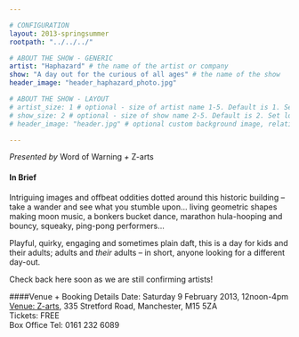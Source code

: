 ```yaml
---

# CONFIGURATION
layout: 2013-springsummer
rootpath: "../../../"

# ABOUT THE SHOW - GENERIC
artist: "Haphazard" # the name of the artist or company
show: "A day out for the curious of all ages" # the name of the show
header_image: "header_haphazard_photo.jpg" 

# ABOUT THE SHOW - LAYOUT
# artist_size: 1 # optional - size of artist name 1-5. Default is 1. Set longer names to lower values
# show_size: 2 # optional - size of show name 2-5. Default is 2. Set longer names to lower values
# header_image: "header.jpg" # optional custom background image, relative to current page

---
```

*Presented by* Word of Warning *+* Z-arts
          
#### In Brief
Intriguing images and offbeat oddities dotted around this historic building – take a wander and see what you stumble upon... living geometric shapes making moon music, a bonkers bucket dance, marathon hula-hooping and bouncy, squeaky, ping-pong performers...    

Playful, quirky, engaging and sometimes plain daft, this is a day for kids and their adults; adults and *their* adults – in short, anyone looking for a different day-out.    

Check back here soon as we are still confirming artists!

####Venue + Booking Details
Date: Saturday 9 February 2013, 12noon-4pm    
[Venue: Z-arts](http://www.z-arts.org/about-us/getting-here/), 335 Stretford Road, Manchester, M15 5ZA    
Tickets: FREE    
Box Office Tel: 0161 232 6089